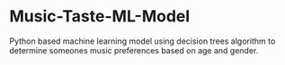 # Music-Taste-ML-Model
Python based machine learning model using decision trees algorithm to determine someones music preferences based on age and gender.
